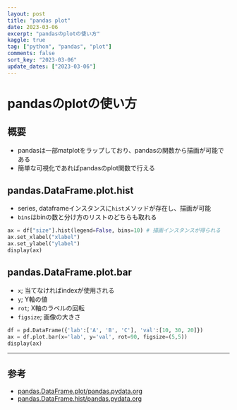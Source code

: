 ```yaml
---
layout: post
title: "pandas plot" 
date: 2023-03-06
excerpt: "pandasのplotの使い方"
kaggle: true
tag: ["python", "pandas", "plot"]
comments: false
sort_key: "2023-03-06"
update_dates: ["2023-03-06"]
---
```


# pandasのplotの使い方

## 概要
 - pandasは一部matplotをラップしており、pandasの関数から描画が可能である
 - 簡単な可視化であればpandasのplot関数で行える

## pandas.DataFrame.plot.hist
 - series, dataframeインスタンスに`hist`メソッドが存在し、描画が可能
 - `bins`はbinの数と分け方のリストのどちらも取れる

```python
ax = df["size"].hist(legend=False, bins=10) # 描画インスタンスが得られる
ax.set_xlabel("xlabel")
ax.set_ylabel("ylabel")
display(ax)
```

## pandas.DataFrame.plot.bar
 - `x`; 当てなければindexが使用される
 - `y`; Y軸の値
 - `rot`; X軸のラベルの回転
 - `figsize`; 画像の大きさ

```python
df = pd.DataFrame({'lab':['A', 'B', 'C'], 'val':[10, 30, 20]})
ax = df.plot.bar(x='lab', y='val', rot=90, figsize=(5,5))
display(ax)
```

---

## 参考
 - [pandas.DataFrame.plot/pandas.pydata.org](https://pandas.pydata.org/docs/reference/api/pandas.DataFrame.plot.html)
 - [pandas.DataFrame.hist/pandas.pydata.org](https://pandas.pydata.org/docs/reference/api/pandas.DataFrame.hist.html)
